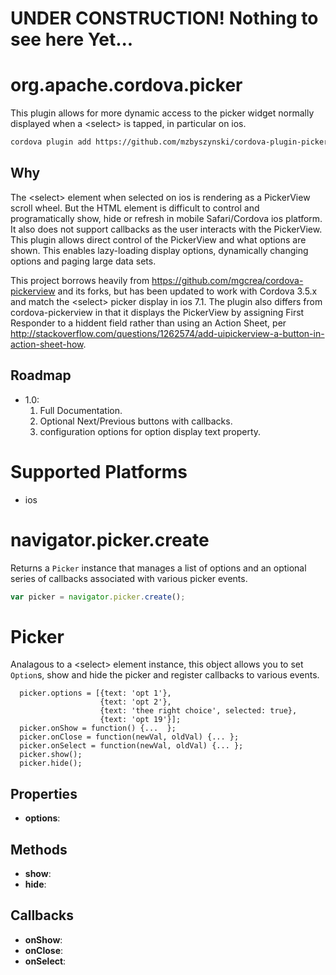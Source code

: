 # UNDER CONSTRUCTION! Nothing to see here Yet...



# org.apache.cordova.picker
This plugin allows for more dynamic access to the picker widget normally displayed when a &lt;select&gt; is tapped, in particular on ios.
```sh
cordova plugin add https://github.com/mzbyszynski/cordova-plugin-picker.git
```
## Why
The &lt;select&gt; element when selected on ios is rendering as a PickerView scroll wheel. But the HTML element is difficult to control and programatically show, hide or refresh in mobile Safari/Cordova ios platform. It also does not support callbacks 
as the user interacts with the PickerView. This plugin allows direct control of the PickerView and what options are shown. This enables lazy-loading display options, dynamically changing options and paging large data sets.

This project borrows heavily from https://github.com/mgcrea/cordova-pickerview and its forks, but has been updated to work with Cordova 3.5.x and match the &lt;select&gt; picker display in ios 7.1. The plugin also differs from cordova-pickerview in that it 
displays the PickerView by assigning First Responder to a hiddent field rather than using an Action Sheet, per http://stackoverflow.com/questions/1262574/add-uipickerview-a-button-in-action-sheet-how.

## Roadmap
* 1.0:
  1. Full Documentation.
  2. Optional Next/Previous buttons with callbacks.
  3. configuration options for option display text property.

# Supported Platforms
- ios

# navigator.picker.create
Returns a `Picker` instance that manages a list of options and an optional series of callbacks associated with various picker events.
```JavaScript
var picker = navigator.picker.create();
```

# Picker
Analagous to a &lt;select&gt; element instance, this object allows you to set `Option`s, show and hide the picker and register callbacks to various events.
```JavaScrpit
  picker.options = [{text: 'opt 1'}, 
                    {text: 'opt 2'},
                    {text: 'thee right choice', selected: true}, 
                    {text: 'opt 19'}];
  picker.onShow = function() {...  };
  picker.onClose = function(newVal, oldVal) {... };
  picker.onSelect = function(newVal, oldVal) {... };
  picker.show();
  picker.hide();
```

## Properties
- __options__:

## Methods
- __show__:
- __hide__:

## Callbacks

- __onShow__: 
- __onClose__:
- __onSelect__:

